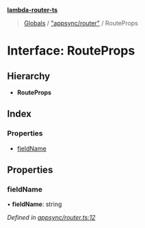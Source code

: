 **[lambda-router-ts](../README.md)**

> [Globals](../globals.md) / ["appsync/router"](../modules/_appsync_router_.md) / RouteProps

# Interface: RouteProps

## Hierarchy

* **RouteProps**

## Index

### Properties

* [fieldName](_appsync_router_.routeprops.md#fieldname)

## Properties

### fieldName

•  **fieldName**: string

*Defined in [appsync/router.ts:12](https://github.com/supergillis/lambda-router-ts/blob/43899f9/lib/appsync/router.ts#L12)*
